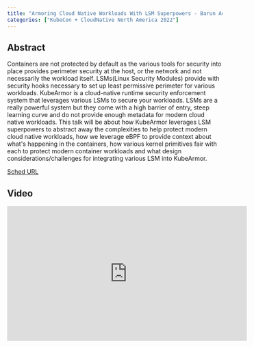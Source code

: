 ```yaml
---
title: "Armoring Cloud Native Workloads With LSM Superpowers - Barun Acharya, Accuknox"
categories: ["KubeCon + CloudNative North America 2022"]
---
```


## Abstract

Containers are not protected by default as the various tools for security into place provides perimeter security at the host, or the network and not necessarily the workload itself. LSMs(Linux Security Modules) provide with security hooks necessary to set up least permissive perimeter for various workloads. KubeArmor is a cloud-native runtime security enforcement system that leverages various LSMs to secure your workloads. LSMs are a really powerful system but they come with a high barrier of entry, steep learning curve and do not provide enough metadata for modern cloud native workloads. This talk will be about how KubeArmor leverages LSM superpowers to abstract away the complexities to help protect modern cloud native workloads, how we leverage eBPF to provide context about what's happening in the containers, how various kernel primitives fair with each to protect modern container workloads and what design considerations/challenges for integrating various LSM into KubeArmor.

[Sched URL](https://kccncna2022.sched.com/event/5c2faf35de9628291fb31986d4cde9b0)

## Video

<iframe width='560' height='315' src='https://www.youtube.com/embed/8jXuBelV3-0' frameborder='0' allow='accelerometer; autoplay; encrypted-media; gyroscope; picture-in-picture' allowfullscreen></iframe>
